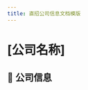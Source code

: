 ```yaml
---
title: 直招公司信息文档模版
---
```


# [公司名称]

## 📌 公司信息

<DirectHireCompanyTable state="州名" city="城市名" companyJsonFileName="公司文件名" />